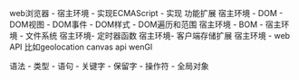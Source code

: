 web浏览器 - 宿主环境 - 实现ECMAScript - 实现 功能扩展
宿主环境 - DOM - DOM视图 - DOM事件 - DOM样式 - DOM遍历和范围
宿主环境 - BOM - 
宿主环境 - 文件系统
宿主环境- 定时器函数
宿主环境- 客户端存储扩展
宿主环境 - web API 比如geolocation canvas api wenGl

语法 - 类型 - 语句 - 关键字 - 保留字 - 操作符 - 全局对象



